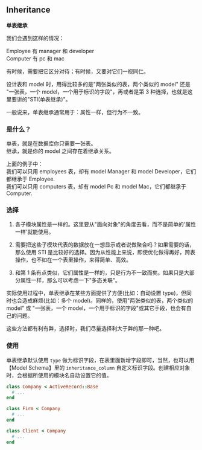 ## Inheritance

**单表继承**

我们会遇到这样的情况：

Employee 有 manager 和 developer<br>
Computer 有 pc 和 mac

有时候，需要把它区分对待；有时候，又要对它们一视同仁。

设计表和 model 时，用得比较多的是"两张类似的表，两个类似的 model" 还是 "一张表，一个 model，一个用于标识的字段"，再或者是第 3 种选择，也就是这里要讲的"STI(单表继承)"。

一般说来，单表继承通常用于：属性一样，但行为不一致。

### 是什么？

单表，就是在数据库你只需要一张表。<br>
继承，就是你的 model 之间存在着继承关系。

上面的例子中：<br>
我们可以只用 employees 表，却有 model Manager 和 model Developer，它们都继承于 Employee.<br>
我们可以只用 computers 表，却有 model Pc 和 model Mac，它们都继承于 Computer.

### 选择

1. 各子模块属性是一样的。这里要从"面向对象"的角度去看，而不是简单的'属性一样'就能使用。

2. 需要把这些子模块代表的数据放在一想显示或者说做聚合吗？如果需要的话，那么使用 STI 是比较好的选择。因为从性能上来说，即使优化做得再好，跨表操作，也不如在一个表里操作，来得简单、高效。

3. 和第 1 条有点类似，它们属性是一样的，只是行为不一致而矣。如果只是大部分属性一样，那么可以考虑一下"多态关联"。

实际使用过程中，单表继承在某些方面提供了方便(比如：自动设置 type)，但同时也会造成麻烦(比如：多个 model)。同样的，使用"两张类似的表，两个类似的 model" 或 "一张表，一个 model，一个用于标识的字段"或其它手段，也会有自己的问题。

这些方法都有利有弊，选择时，我们尽量选择利大于弊的那一种吧。

### 使用

单表继承默认使用 `type` 做为标识字段，在表里面新增字段即可，当然，也可以用【Model Schema】里的 `inheritance_column` 自定义标识字段。创建相应对象时，会根据所使用的模块名自动设置它的值。

```ruby
class Company < ActiveRecord::Base
  # ...
end

class Firm < Company
  # ...
end

class Client < Company
  # ...
end
```
